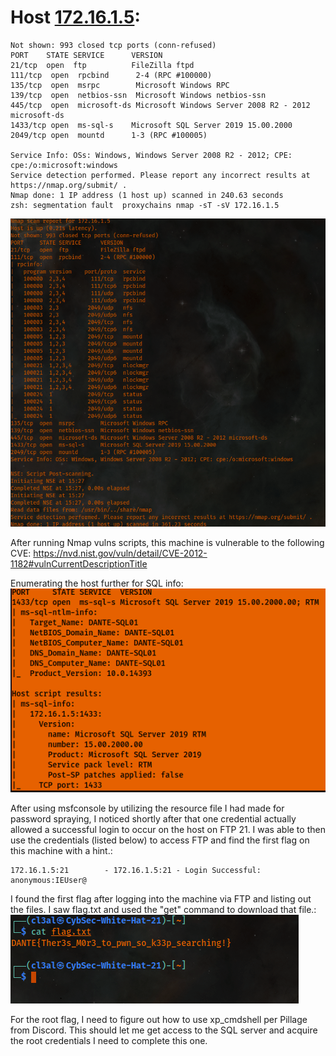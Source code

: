 # Host [172.16.1.5](http://172.16.1.5):

```
Not shown: 993 closed tcp ports (conn-refused)
PORT    STATE SERVICE      VERSION
21/tcp  open  ftp          FileZilla ftpd
111/tcp  open  rpcbind      2-4 (RPC #100000)
135/tcp  open  msrpc        Microsoft Windows RPC
139/tcp  open  netbios-ssn  Microsoft Windows netbios-ssn
445/tcp  open  microsoft-ds Microsoft Windows Server 2008 R2 - 2012 microsoft-ds
1433/tcp open  ms-sql-s    Microsoft SQL Server 2019 15.00.2000
2049/tcp open  mountd      1-3 (RPC #100005)

Service Info: OSs: Windows, Windows Server 2008 R2 - 2012; CPE: cpe:/o:microsoft:windows
Service detection performed. Please report any incorrect results at https://nmap.org/submit/ .
Nmap done: 1 IP address (1 host up) scanned in 240.63 seconds
zsh: segmentation fault  proxychains nmap -sT -sV 172.16.1.5
```

![](./_resources/HTB_Pro_Lab_Dante.resources/image.38.png)

After running Nmap vulns scripts, this machine is vulnerable to the following CVE: <https://nvd.nist.gov/vuln/detail/CVE-2012-1182#vulnCurrentDescriptionTitle>

Enumerating the host further for SQL info:
![](./_resources/HTB_Pro_Lab_Dante.resources/image.29.png)

After using msfconsole by utilizing the resource file I had made for password spraying, I noticed shortly after that one credential actually allowed a successful login to occur on the host on FTP 21. I was able to then use the credentials (listed below) to access FTP and find the first flag on this machine with a hint.:

```
172.16.1.5:21        - 172.16.1.5:21 - Login Successful: anonymous:IEUser@
```

I found the first flag after logging into the machine via FTP and listing out the files. I saw flag.txt and used the "get" command to download that file.:
![](./_resources/HTB_Pro_Lab_Dante.resources/image.37.png)

For the root flag, I need to figure out how to use xp\_cmdshell per Pillage from Discord. This should let me get access to the SQL server and acquire the root credentials I need to complete this one.